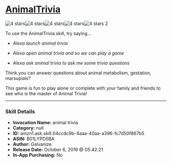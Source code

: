 # [AnimalTrivia](http://alexa.amazon.com/#skills/amzn1.ask.skill.04ccdc9b-4aaa-40aa-a396-fc7d50f867b5)
![4 stars](../../images/ic_star_black_18dp_1x.png)![4 stars](../../images/ic_star_black_18dp_1x.png)![4 stars](../../images/ic_star_black_18dp_1x.png)![4 stars](../../images/ic_star_black_18dp_1x.png)![4 stars](../../images/ic_star_border_black_18dp_1x.png) 2

To use the AnimalTrivia skill, try saying...

* *Alexa launch animal trivia*

* *Alexa open animal trivia and so we can play a game*

* *Alexa ask animal trivia to ask me some trivia questions*

Think you can answer questions about animal metabolism, gestation, marsupials? 

This game is fun to play alone or complete with your family and friends to see who is the master of Animal Trivia!

***

### Skill Details

* **Invocation Name:** animal trivia
* **Category:** null
* **ID:** amzn1.ask.skill.04ccdc9b-4aaa-40aa-a396-fc7d50f867b5
* **ASIN:** B01LYPD5BA
* **Author:** Galvanize
* **Release Date:** October 6, 2016 @ 05:42:21
* **In-App Purchasing:** No

